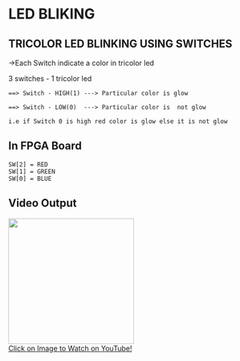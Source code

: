 # LED BLIKING 
## TRICOLOR LED BLINKING USING SWITCHES
->Each Switch indicate a color in tricolor led

  3 switches - 1 tricolor led
  
    ==> Switch - HIGH(1) ---> Particular color is glow

    ==> Switch - LOW(0)  ---> Particular color is  not glow

    i.e if Switch 0 is high red color is glow else it is not glow

## In FPGA Board

    SW[2] = RED
    SW[1] = GREEN
    SW[0] = BLUE

## Video Output

<a href="https://www.youtube.com/watch?v=B-WSQgzRKVM">
    <img width="250" src="https://img.youtube.com/vi/B-WSQgzRKVM/0.jpg">
    </br>Click on Image to Watch on YouTube!
</a>


